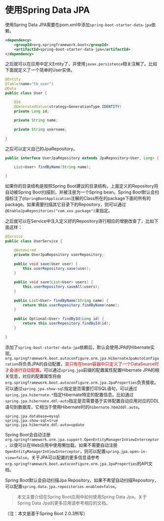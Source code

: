 # 使用Spring Data JPA

使用Spring Data JPA需要在pom.xml中添加`spring-boot-starter-data-jpa`依赖。

```xml
<dependency>
    <groupId>org.springframework.boot</groupId>
    <artifactId>spring-boot-starter-data-jpa</artifactId>
</dependency>
```

之后就可以在应用中定义Entity了，并使用`javax.persistence`相关注解了。比如下面就定义了一个简单的User实体。

```java
@Entity
@Table(name="tb_user")
@Data
public class User {

    @Id
    @GeneratedValue(strategy=GenerationType.IDENTITY)
    private Long id;
    
    private String name;
    
    private String username;
    
}
```

之后可以定义自己的JpaRepository。

```java
public interface UserJpaRepository extends JpaRepository<User, Long> {

    List<User> findByName(String name);
    
}
```

如果你的目录结构是按照Spring Boot建议的目录结构，上面定义的Repository将自动被Spring Boot扫描到，并被注册为一个Spring bean。Spring Boot默认会扫描标注了`@SpringBootApplication`注解的Class所在的package下面的所有的package。如果需要扫描其它目录下的Repository，则可以通过`@EnableJpaRepositories("com.xxx.package")`来指定。

之后就可以在Service中注入定义好的Repository进行相应的增删改查了，比如下面这样：

```java
@Service
public class UserService {

    @Autowired
    private UserJpaRepository userRepository;
    
    public void save(User user) {
        this.userRepository.save(user);
    }
    
    public void save(List<User> users) {
        this.userRepository.saveAll(users);
    }
    
    public List<User> findByName(String name) {
        return this.userRepository.findByName(name);
    }
    
    public Optional<User> findById(Long id) {
        return this.userRepository.findById(id);
    }
    
}
```

添加了`spring-boot-starter-data-jpa`依赖后，默认会使用JPA的Hibernate实现。`org.springframework.boot.autoconfigure.orm.jpa.HibernateJpaAutoConfiguration`将负责JPA的自动配置，<font color="red">其只有在bean容器中只定义了一个DataSource时才会进行自动配置</font>。可以通过`spring.jpa`前缀的配置属性配置Hibernate JPA的相关信息，对应的配置属性将由`org.springframework.boot.autoconfigure.orm.jpa.JpaProperties`负责接收。可以通过`spring.jpa.show-sql`指定是否需要打印SQL语句，可以通过`spring.jpa.hibernate.*`指定Hibernate特定的配置信息。比如通过`spring.jpa.hibernate.ddl-auto`指定是否需要基于实体配置自动应用对应的DDL语句到数据库，它相当于使用Hibernate时的`hibernate.hbm2ddl.auto`。

```properties
spring.jpa.database=mysql
spring.jpa.show-sql=true
spring.jpa.hibernate.ddl-auto=update
```

Spring Boot会自动注册`org.springframework.orm.jpa.support.OpenEntityManagerInViewInterceptor`，以便可以在Web应用中使用懒加载。如果不需要自动注册`OpenEntityManagerInViewInterceptor`，则可以配置`spring.jpa.open-in-view=false`。关于JPA可以配置的更多信息请参考`org.springframework.boot.autoconfigure.orm.jpa.JpaProperties`的API文档。

Spring Boot默认会自动扫描Jpa Repository，如果不希望自动扫描Repository，可以配置`spring.data.jpa.repositories.enabled=false`。

> 本文主要介绍在Spring Boot应用中如何使用Spring Data Jpa，关于Spring Data Jpa的更多应用请参考相应的文档。

（注：本文是基于Spring Boot 2.0.3所写）